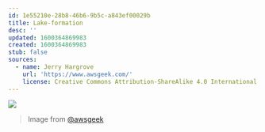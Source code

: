 ```yaml
---
id: 1e55210e-28b8-46b6-9b5c-a843ef00029b
title: Lake-formation
desc: ''
updated: 1600364869983
created: 1600364869983
stub: false
sources:
  - name: Jerry Hargrove
    url: 'https://www.awsgeek.com/'
    license: Creative Commons Attribution-ShareAlike 4.0 International License
---
```

![](/assets/images/AWS-Lake-Formation_en.jpg)
> Image from [@awsgeek](https://www.awsgeek.com/AWS-Lake-Formation/)
